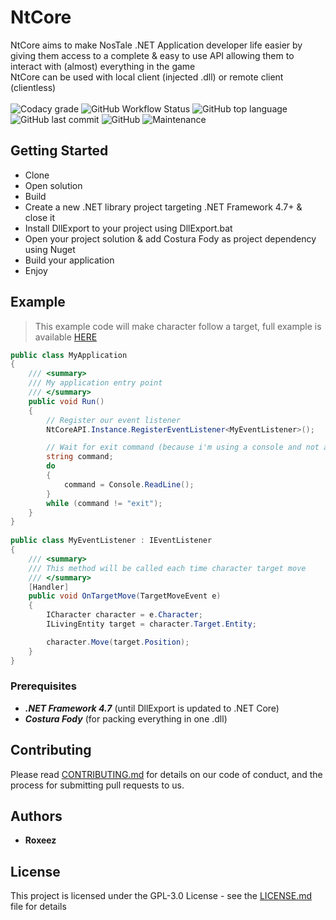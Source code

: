 # NtCore

NtCore aims to make NosTale .NET Application developer life easier by giving them access to a complete & easy to use API allowing them to interact with (almost) everything in the game  
NtCore can be used with local client (injected .dll) or remote client (clientless)
<br><br>
![Codacy grade](https://img.shields.io/codacy/grade/d7ecbcba4d48445f8a7e12f1bb4fb8e7?style=flat-square)
![GitHub Workflow Status](https://img.shields.io/github/workflow/status/Roxeez/NtCore/Main.Legacy?style=flat-square)
![GitHub top language](https://img.shields.io/github/languages/top/Roxeez/NtCore?style=flat-square)
![GitHub last commit](https://img.shields.io/github/last-commit/Roxeez/NtCore?style=flat-square)
![GitHub](https://img.shields.io/github/license/Roxeez/NtCore?style=flat-square)
![Maintenance](https://img.shields.io/maintenance/yes/2019?style=flat-square)

## Getting Started

- Clone
- Open solution
- Build
- Create a new .NET library project targeting .NET Framework 4.7+ & close it
- Install DllExport to your project using DllExport.bat
- Open your project solution & add Costura Fody as project dependency using Nuget
- Build your application
- Enjoy

## Example
> This example code will make character follow a target, full example is available [HERE](https://github.com/Roxeez/NtCore/tree/master/srcs/Example)
```csharp
public class MyApplication
{
    /// <summary>
    /// My application entry point
    /// </summary>
    public void Run()
    {
        // Register our event listener
        NtCoreAPI.Instance.RegisterEventListener<MyEventListener>();

        // Wait for exit command (because i'm using a console and not an UI app)
        string command;
        do
        {
            command = Console.ReadLine();
        } 
        while (command != "exit");
    }
}
    
public class MyEventListener : IEventListener
{
    /// <summary>
    /// This method will be called each time character target move
    /// </summary>
    [Handler]
    public void OnTargetMove(TargetMoveEvent e)
    {
        ICharacter character = e.Character;
        ILivingEntity target = character.Target.Entity;

        character.Move(target.Position);
    }
}
```

### Prerequisites

- ***.NET Framework 4.7*** (until DllExport is updated to .NET Core)
- ***Costura Fody*** (for packing everything in one .dll)

## Contributing

Please read [CONTRIBUTING.md](CONTRIBUTING.md) for details on our code of conduct, and the process for submitting pull requests to us.

## Authors

* **Roxeez**

## License

This project is licensed under the GPL-3.0 License - see the [LICENSE.md](LICENSE.md) file for details
